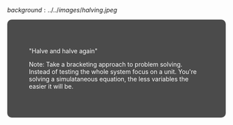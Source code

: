 $background:../../images/halving.jpeg$

<div style="border-radius: 10px;background-color: rgba(0, 0, 0, 0.7); color: #fff; padding: 50px;">

"Halve and halve again"

Note:
Take a bracketing approach to problem solving. Instead of testing the whole system focus on a unit. You're solving a simulataneous equation, the less variables the easier it will be.
